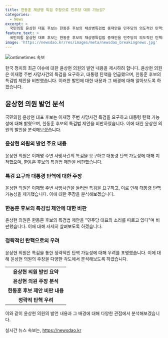 ```yaml
---
title: 한동훈 채상병 특검 주장으로 민주당 대표 가능성?
categories:
  - News
excerpt: >
  국민의힘 윤상현 대표 후보는 한동훈 후보의 채상병특검법 중재안을 민주당의 의도적인 탄핵으로 해석하며 비판했다. 또한, 이재명 대표 주변 사망 사건에 대한 특검을 촉구하며 민주당을 압박했다. 또한, 나경원·원희룡 후보와의 연대론에 대해 부정적인 입장을 표명했다.
feature_text: >
  국민의힘 윤상현 대표 후보는 한동훈 후보의 채상병특검법 중재안을 민주당의 의도적인 탄핵으로 해석하며 비판했다. 또한, 이재명 대표 주변 사망 사건에 대한 특검을 촉구하며 민주당을 압박했다. 또한, 나경원·원희룡 후보와의 연대론에 대해 부정적인 입장을 표명했다.
image: 'https://newsdao.kr/res/images/meta/newsdao_breakingnews.jpg'
---
```


<p><img src="https://newsdao.kr/res/images/meta/newsdao_breakingnews.jpg" alt="ontimetimes 속보" /></p>

<p data-ke-size="size16">한국 정치의 최근 이슈에 대한 윤상현 의원의 발언 내용을 제시하려 합니다. 윤상현 의원은 이재명 주변 사망사건의 특검을 요구하고, 대통령 탄핵을 언급했으며, 한동훈 후보의 특검법 제안을 비판했습니다. 이러한 발언에 대한 내용과 그 배경에 대해 알아보도록 하겠습니다.</p>

<h2 data-ke-size="size26">윤상현 의원 발언 분석</h2>

<p data-ke-size="size16">국민의힘 윤상현 대표 후보는 이재명 주변 사망사건 특검을 요구하고 대통령 탄핵 가능성에 대해 밝혔으며, 한동훈 후보의 특검법 제안을 비판하였습니다. 이에 대한 윤상현 의원의 발언을 분석해보겠습니다.</p>

<h3 data-ke-size="size24">윤상현 의원의 발언 주요 내용</h3>

<p>윤상현 의원은 이재명 주변 사망사건의 특검을 요구하고 대통령 탄핵 가능성에 대해 지적했으며, 한동훈 후보의 특검법 제안을 비판했습니다.</p>

<h3 data-ke-size="size24">특검 요구와 대통령 탄핵에 대한 주장</h3>

<p>윤상현 의원은 이재명 주변 사망사건을 둘러싼 특검을 요구하고, 이로 인해 대통령 탄핵 가능성을 제기했습니다. 이에 대한 주장을 분석해보겠습니다.</p>

<h3 data-ke-size="size24">한동훈 후보의 특검법 제안에 대한 비판</h3>

<p>윤상현 의원은 한동훈 후보의 특검법 제안을 "민주당 대표의 소리를 따르고 있다"며 비판했습니다. 이에 대해 자세히 살펴보도록 하겠습니다.</p>

<h3 data-ke-size="size24">정략적인 탄핵으로의 우려</h3>

<p>윤상현 의원은 특검을 통한 정략적인 탄핵 가능성에 대해 우려를 표명했습니다. 이에 대해 윤상현 의원의 주장을 다양한 각도에서 분석해보도록 하겠습니다.</p>

<table>
<tbody>
<tr>
<td style="text-align: center; height: 17px;"><b>윤상현 의원 발언 요약</b></td>
</tr>
<tr>
<td style="text-align: center; height: 17px;"><b>윤상현 의원 주장 분석</b></td>
</tr>
<tr>
<td style="text-align: center; height: 17px;"><b>한동훈 후보 제안 비판 내용</b></td>
</tr>
<tr>
<td style="text-align: center; height: 17px;"><b>정략적 탄핵 우려</b></td>
</tr>
</tbody>
</table>

<p data-ke-size="size16">이와 같이 윤상현 의원의 발언 내용과 그 배경에 대해 다양한 관점에서 분석해보겠습니다.</p>
실시간 뉴스 속보는, <a href="https://newsdao.kr" rel="dofollow">https://newsdao.kr</a>


